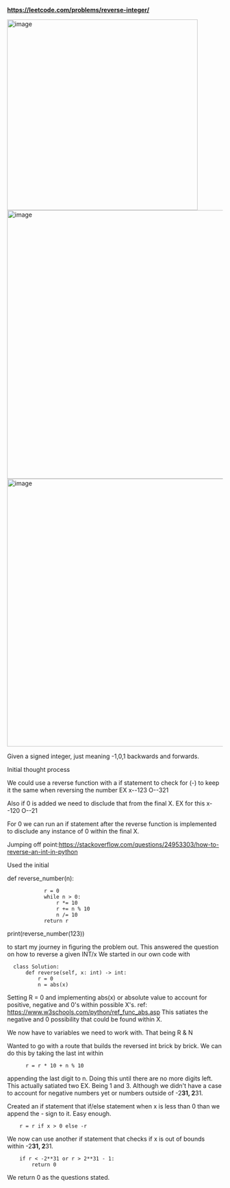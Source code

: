 **https://leetcode.com/problems/reverse-integer/**





<img width="445" alt="image" src="https://github.com/user-attachments/assets/d0db7805-a60b-4a08-b1e2-db2e363795e1" />



<img width="627" alt="image" src="https://github.com/user-attachments/assets/9afcf579-8d0a-4fa9-8216-b873a3c6f9a2">



<img width="625" alt="image" src="https://github.com/user-attachments/assets/214eb7db-a44c-42c9-bfd5-6278316cbca6">


Given a signed integer, just meaning -1,0,1 backwards and forwards.


Initial thought process

We could use a reverse function with a if statement to check for (-) to keep it the same when reversing the number
EX  x--123
O--321

Also if 0 is added we need to disclude that from the final X.
EX for this x--120
O--21

For 0 we can run an if statement after the reverse function is implemented to disclude any instance of 0 within the final X. 

Jumping off point:https://stackoverflow.com/questions/24953303/how-to-reverse-an-int-in-python

Used the initial

def reverse_number(n):
              
                r = 0
                while n > 0:
                    r *= 10
                    r += n % 10
                    n /= 10
                return r

print(reverse_number(123))

to start my journey in figuring the problem out. This answered the question on how to reverse a given INT/x
We started in our own code with  



      class Solution:
          def reverse(self, x: int) -> int:
              r = 0
              n = abs(x)  



Setting R = 0
and implementing abs(x) or absolute value to account for positive, negative and 0's within possible X's. 
ref: https://www.w3schools.com/python/ref_func_abs.asp
This satiates the negative and 0 possibility that could be found within X.

We now have to variables we need to work with. That being 
R & N

Wanted to go with a route that builds the reversed int brick by brick. We can do this by taking the last int within 
            
          r = r * 10 + n % 10





appending the last digit to n.
Doing this until there are no more digits left.
This actually satiated two EX. Being 1 and 3. Although we didn't have a case to account for negative numbers yet or numbers outside of  -2**31, 2**31.

Created an if statement that if/else statement when x is less than 0 than we append the - sign to it. Easy enough.

    
        
        r = r if x > 0 else -r

We now can use another if statement that checks if x is out of bounds within -2**31, 2**31.

        if r < -2**31 or r > 2**31 - 1:
            return 0 

We return 0 as the questions stated. 






